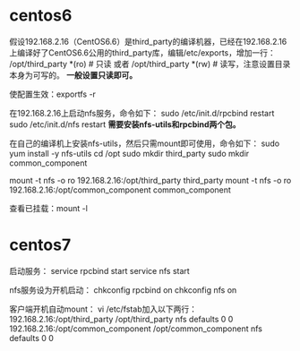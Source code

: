 # centos6
假设192.168.2.16（CentOS6.6）是third_party的编译机器，已经在192.168.2.16上编译好了CentOS6.6公用的third_party库，编辑/etc/exports，增加一行：
/opt/third_party *(ro)  # 只读
或者
/opt/third_party *(rw)  # 读写，注意设置目录本身为可写的。
**一般设置只读即可。**

使配置生效：exportfs -r

在192.168.2.16上启动nfs服务，命令如下：
sudo /etc/init.d/rpcbind restart
sudo /etc/init.d/nfs restart
**需要安装nfs-utils和rpcbind两个包。**

在自己的编译机上安装nfs-utils，然后只需mount即可使用，命令如下：
sudo yum install -y nfs-utils
cd /opt
sudo mkdir third_party
sudo mkdir common_component

mount -t nfs -o ro 192.168.2.16:/opt/third_party third_party
mount -t nfs -o ro 192.168.2.16:/opt/common_component common_component

查看已挂载：mount -l

# centos7
启动服务：
service rpcbind start
service nfs start

nfs服务设为开机启动：
chkconfig rpcbind on
chkconfig nfs on

客户端开机自动mount：
vi /etc/fstab加入以下两行：
192.168.2.16:/opt/third_party /opt/third_party nfs  defaults 0 0
192.168.2.16:/opt/common_component /opt/common_component nfs  defaults 0 0
